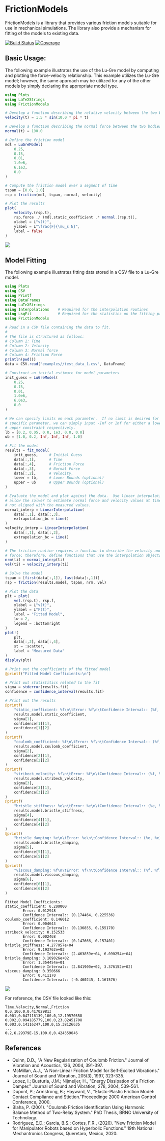 # FrictionModels
FrictionModels is a library that provides various friction models suitable for use in mechanical simulations.  The library also provide a mechanism for fitting of the models to existing data.

[![Build Status](https://github.com/jchristopherson/FrictionModels.jl/actions/workflows/CI.yml/badge.svg?branch=main)](https://github.com/jchristopherson/FrictionModels.jl/actions/workflows/CI.yml?query=branch%3Amain)
[![Coverage](https://codecov.io/gh/jchristopherson/FrictionModels.jl/branch/main/graph/badge.svg)](https://codecov.io/gh/jchristopherson/FrictionModels.jl)

## Basic Usage:
The following example illustrates the use of the Lu-Gre model by computing and plotting the force-velocity relationship.  This example utilizes the Lu-Gre model; however, the same approach may be utilized for any of the other models by simply declaring the appropriate model type.
```julia
using Plots
using LaTeXStrings
using FrictionModels

# Develop a function describing the relative velocity between the two bodies.
velocity(t) = 1.5 * sin(10.0 * pi * t)

# Develop a function describing the normal force between the two bodies.
normal(t) = 100.0

# Define the friction model
mdl = LuGreModel(
    0.25,
    0.15,
    0.01,
    1.0e6,
    6.1e3,
    0.0
)

# Compute the friction model over a segment of time
tspan = [0.0, 1.0]
rsp = friction(mdl, tspan, normal, velocity)

# Plot the results
plot(
    velocity.(rsp.t), 
    rsp.force ./ (mdl.static_coefficient .* normal.(rsp.t)),
    xlabel = L"v(t)",
    ylabel = L"\frac{F}{\mu_s N}",
    label = false
)
```
![](images/lu_gre_example_plot_1.png?raw=true)

## Model Fitting
The following example illustrates fitting data stored in a CSV file to a Lu-Gre model.
```julia
using Plots
using CSV
using Printf
using DataFrames
using LaTeXStrings
using Interpolations    # Required for the interpolation routines
using LsqFit            # Required for the statistics on the fitting process
using FrictionModels

# Read in a CSV file containing the data to fit.
#
# The file is structured as follows:
# Column 1: Time
# Column 2: Velocity
# Column 3: Normal force
# Column 4: Friction Force
println(pwd())
data = CSV.read("examples//test_data_1.csv", DataFrame)

# Construct an initial estimate for model parameters
init_guess = LuGreModel(
    0.25,
    0.15,
    0.01,
    1.0e6,
    6.0e3,
    0.0
)

# We can specify limits on each parameter.  If no limit is desired for A
# specific parameter, we can simply input -Inf or Inf for either a lower or
# upper constraint respectively.
lb = [0.2, 0.05, 0.0, 1e3, 0.0, 0.0]
ub = [1.0, 0.2, Inf, Inf, Inf, 1.0]

# Fit the model
results = fit_model(
    init_guess,     # Initial Guess
    data[:,1],      # Time
    data[:,4],      # Friction Force
    data[:,3],      # Normal Force
    data[:,2],      # Velocity,
    lower = lb,     # Lower Bounds (optional)
    upper = ub      # Upper Bounds (optional)
)

# Evaluate the model and plot against the data.  Use linear interpolation to 
# allow the solver to estimate normal force and velocity values at time points
# not aligned with the measured values.
normal_interp = LinearInterpolation(
    data[:,1], data[:,3],
    extrapolation_bc = Line()
)
velocity_interp = LinearInterpolation(
    data[:,1], data[:,2],
    extrapolation_bc = Line()
)

# The friction routine requires a function to describe the velocity and normal
# force; therefore, define functions that use the interpolation objects.
nrm(ti) = normal_interp(ti)
vel(ti) = velocity_interp(ti)

# Solve the model
tspan = [first(data[:,1]), last(data[:,1])]
rsp = friction(results.model, tspan, nrm, vel)

# Plot the data
plt = plot(
    vel.(rsp.t), rsp.f,
    xlabel = L"v(t)",
    ylabel = L"F(t)",
    label = "Fitted Model",
    lw = 2,
    legend = :bottomright
)
plot!(
    plt,
    data[:,2], data[:,4],
    st = :scatter,
    label = "Measured Data"
)
display(plt)

# Print out the coefficients of the fitted model
@printf("Fitted Model Coefficients:\n")

# Print out statistitics related to the fit
sigma = stderror(results.fit)
confidence = confidence_interval(results.fit)

# Print out the results
@printf(
    "static_coefficient: %f\n\tError: %f\n\tConfidence Interval:: (%f, %f)\n",
    results.model.static_coefficient,
    sigma[1],
    confidence[1][1],
    confidence[1][2]
)
@printf(
    "coulomb_coefficient: %f\n\tError: %f\n\tConfidence Interval:: (%f, %f)\n",
    results.model.coulomb_coefficient,
    sigma[2],
    confidence[2][1],
    confidence[2][2]
)
@printf(
    "stribeck_velocity: %f\n\tError: %f\n\tConfidence Interval:: (%f, %f)\n",
    results.model.stribeck_velocity,
    sigma[3],
    confidence[3][1],
    confidence[3][2]
)
@printf(
    "bristle_stiffness: %e\n\tError: %e\n\tConfidence Interval:: (%e, %e)\n",
    results.model.bristle_stiffness,
    sigma[4],
    confidence[4][1],
    confidence[4][2]
)
@printf(
    "bristle_damping: %e\n\tError: %e\n\tConfidence Interval:: (%e, %e)\n",
    results.model.bristle_damping,
    sigma[5],
    confidence[5][1],
    confidence[5][2]
)
@printf(
    "viscous_damping: %f\n\tError: %f\n\tConfidence Interval:: (%f, %f)\n",
    results.model.viscous_damping,
    sigma[6],
    confidence[6][1],
    confidence[6][2]
)
```
```text
Fitted Model Coefficients:
static_coefficient: 0.200000
        Error: 0.012948
        Confidence Interval:: (0.174464, 0.225536)
coulomb_coefficient: 0.146012
        Error: 0.004643
        Confidence Interval:: (0.136855, 0.155170)
stribeck_velocity: 0.152533
        Error: 0.002468
        Confidence Interval:: (0.147666, 0.157401)
bristle_stiffness: 4.277057e+04
        Error: 9.193762e+03
        Confidence Interval:: (2.463859e+04, 6.090254e+04)
bristle_damping: 3.109026e+02
        Error: 1.354454e+01
        Confidence Interval:: (2.841900e+02, 3.376152e+02)
viscous_damping: 0.350666
        Error: 0.411170
        Confidence Interval:: (-0.460245, 1.161576)
```
![](images/lu_gre_fit_example_plot_1.png?raw=true)

For reference, the CSV file looked like this:
```csv
Time,Velocity,Normal,Friction
0,0,100.0,0.417029813
0.001,0.047116139,100.0,12.19570558
0.002,0.094185779,100.0,23.82451708
0.003,0.14116247,100.0,15.38126635
...
0.2,6.29379E-15,100.0,0.424359046
```

## References
- Quinn, D.D., "A New Regularization of Coulomb Friction." Journal of Vibration and Acoustics, 126, 2004, 391-397.
- McMillan, A.J., "A Non-Linear Friction Model for Self-Excited Vibrations." Journal of Sound and Vibration, 205(3), 1997, 323-335.
- Lopez, I.; Busturia, J.M.; Nijmeijer, H., "Energy Dissipation of a Friction Damper." Journal of Sound and Vibration, 278, 2004, 539-561.
- Dupont, P.; Armstrong, B.; Hayward, V., "Elasto-Plastic Friction Model: Contact Compliance and Stiction."Proceedinge 2000 American Control Conference, 2000.
- Blaha, P. (2001). "Coulomb Friction Identification Using Harmonic Balance Method of Two-Relay System." PhD Thesis, BRNO University of Technology.
- Rodriguez, E.D.; Garcia, B.S.; Cortes, F.R., (2020). "New Friction Model for Manipulator Robots based on Hyperbolic Functions." 19th National Mechantronics Congress, Queretaro, Mexico, 2020.

